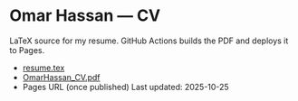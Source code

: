 # Omar Hassan — CV

LaTeX source for my resume. GitHub Actions builds the PDF and deploys it to Pages.

- [resume.tex](resume.tex)
- [OmarHassan_CV.pdf](OmarHassan_CV.pdf)
- Pages URL (once published)
Last updated: 2025-10-25
